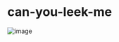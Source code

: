 # can-you-leek-me


![image](https://user-images.githubusercontent.com/103176541/162201377-c1f5a2cc-1975-44ff-ac4c-fd9592d8d96a.png)
